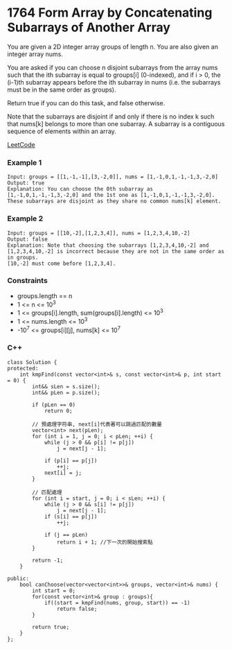 # 1764 Form Array by Concatenating Subarrays of Another Array

You are given a 2D integer array groups of length n. You are also given an integer array nums.

You are asked if you can choose n disjoint subarrays from the array nums such that the ith subarray is equal to groups[i] (0-indexed), and if i > 0, the (i-1)th subarray appears before the ith subarray in nums (i.e. the subarrays must be in the same order as groups).

Return true if you can do this task, and false otherwise.

Note that the subarrays are disjoint if and only if there is no index k such that nums[k] belongs to more than one subarray. A subarray is a contiguous sequence of elements within an array.

[LeetCode](https://leetcode.cn/problems/form-array-by-concatenating-subarrays-of-another-array/)

### Example 1

```
Input: groups = [[1,-1,-1],[3,-2,0]], nums = [1,-1,0,1,-1,-1,3,-2,0]
Output: true
Explanation: You can choose the 0th subarray as [1,-1,0,1,-1,-1,3,-2,0] and the 1st one as [1,-1,0,1,-1,-1,3,-2,0].
These subarrays are disjoint as they share no common nums[k] element.
```

### Example 2

```
Input: groups = [[10,-2],[1,2,3,4]], nums = [1,2,3,4,10,-2]
Output: false
Explanation: Note that choosing the subarrays [1,2,3,4,10,-2] and [1,2,3,4,10,-2] is incorrect because they are not in the same order as in groups.
[10,-2] must come before [1,2,3,4].
```

### Constraints

* groups.length == n
* 1 <= n <= 10<sup>3</sup>
* 1 <= groups[i].length, sum(groups[i].length) <= 10<sup>3</sup>
* 1 <= nums.length <= 10<sup>3</sup>
* -10<sup>7</sup> <= groups[i][j], nums[k] <= 10<sup>7</sup>

### C++ 

```
class Solution {
protected:
    int kmpFind(const vector<int>& s, const vector<int>& p, int start = 0) {
        int&& sLen = s.size();
        int&& pLen = p.size();

        if (pLen == 0)
            return 0;

        // 預處理字符串, next[i]代表著可以跳過匹配的數量
        vector<int> next(pLen);
        for (int i = 1, j = 0; i < pLen; ++i) {
            while (j > 0 && p[i] != p[j])
                j = next[j - 1];

            if (p[i] == p[j])
                ++j;
            next[i] = j;
        }

        // 匹配處理
        for (int i = start, j = 0; i < sLen; ++i) {
            while (j > 0 && s[i] != p[j])
                j = next[j - 1];
            if (s[i] == p[j])
                ++j;

            if (j == pLen)
                return i + 1; //下一次的開始搜索點
        }

        return -1;
    }

public:
    bool canChoose(vector<vector<int>>& groups, vector<int>& nums) {
        int start = 0;
        for(const vector<int>& group : groups){
            if((start = kmpFind(nums, group, start)) == -1)
                return false;
        }

        return true;
    }
};
```